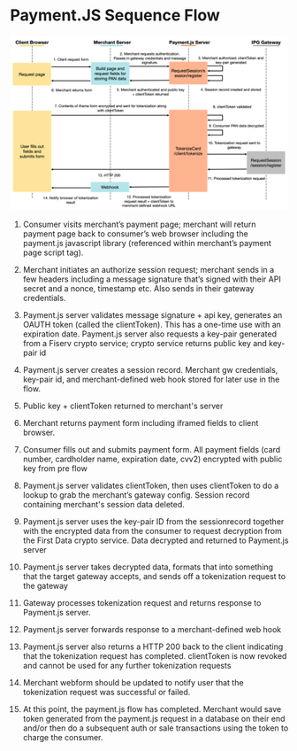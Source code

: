 # Payment.JS Sequence Flow

![PaymentJS Sequence](../../../assets/images/PaymentJS_sequence_diagram.png)

1. Consumer visits merchant’s payment page; merchant will return payment page back to consumer’s web browser including the payment.js javascript library (referenced within merchant’s payment page script tag).

2. Merchant initiates an authorize session request; merchant sends in a few headers including a message signature that’s signed with their API secret and a nonce, timestamp etc. Also sends in their gateway credentials.

3. Payment.js server validates message signature + api key, generates an OAUTH token (called the clientToken). This has a one-time use with an expiration date. Payment.js server also requests a key-pair generated from a Fiserv crypto service; crypto service returns public key and key-pair id

4. Payment.js server creates a session record. Merchant gw credentials, key-pair id, and merchant-defined web hook stored for later use in the flow.

5. Public key + clientToken returned to merchant's server

6. Merchant returns payment form including iframed fields to client browser.

7. Consumer fills out and submits payment form. All payment fields (card number, cardholder name, expiration date, cvv2) encrypted with public key from pre flow

8. Payment.js server validates clientToken, then uses clientToken to do a lookup to grab the merchant’s gateway config. Session record containing merchant's session data deleted.

9. Payment.js server uses the key-pair ID from the sessionrecord together with the encrypted data from the consumer to request decryption from the First Data crypto service. Data decrypted and returned to Payment.js server

10. Payment.js server takes decrypted data, formats that into something that the target gateway accepts, and sends off a tokenization request to the gateway

11. Gateway processes tokenization request and returns response to Payment.js server.

12. Payment.js server forwards response to a merchant-defined web hook

13. Payment.js server also returns a HTTP 200 back to the client indicating that the tokenization request has completed. clientToken is now revoked and cannot be used for any further tokenization requests

14. Merchant webform should be updated to notify user that the tokenization request was successful or failed.

15. At this point, the payment.js flow has completed. Merchant would save token generated from the payment.js request in a database on their end and/or then do a subsequent auth or sale transactions using the token to charge the consumer.
